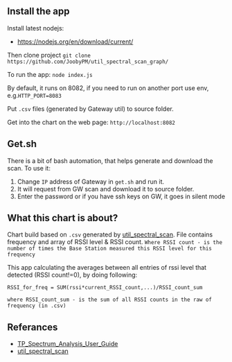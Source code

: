 ## Install the app
Install latest nodejs:
- https://nodejs.org/en/download/current/

Then clone project
`git clone https://github.com/JoobyPM/util_spectral_scan_graph/`

To run the app:
`node index.js`

By default, it runs on 8082, if you need to run on another port use env, e.g.`HTTP_PORT=8083`


Put `.csv` files (generated by Gateway util) to source folder.

Get into the chart on the web page:
`http://localhost:8082`


## Get.sh
There is a bit of bash automation, that helps generate and download the scan.
To use it:
1) Change `IP` address of Gateway in `get.sh` and run it.
2) It will request from GW scan and download it to source folder.
3) Enter the password or if you have ssh keys on GW, it goes in silent mode

## What this chart is about?
Chart build based on `.csv` generated by [util_spectral_scan](https://github.com/Lora-net/lora_gateway/tree/master/util_spectral_scan).
File contains frequency and array of RSSI level & RSSI count. 
``Where RSSI count - is the number of times the Base Station measured this RSSI level for this frequency``

This app calculating the averages between all entries of rssi level that detected (RSSI count!=0), by doing following:
```
RSSI_for_freq = SUM(rssi*current_RSSI_count,...)/RSSI_count_sum

where RSSI_count_sum - is the sum of all RSSI counts in the raw of frequency (in .csv)
```



## Referances
* [TP_Spectrum_Analysis_User_Guide](https://docs.thingpark.com/thingpark-enterprise/Content/Resources/DocLibrary/Others/TP_Spectrum_Analysis_User_Guide_rev2.pdf)
* [util_spectral_scan](https://github.com/Lora-net/lora_gateway/tree/master/util_spectral_scan)
